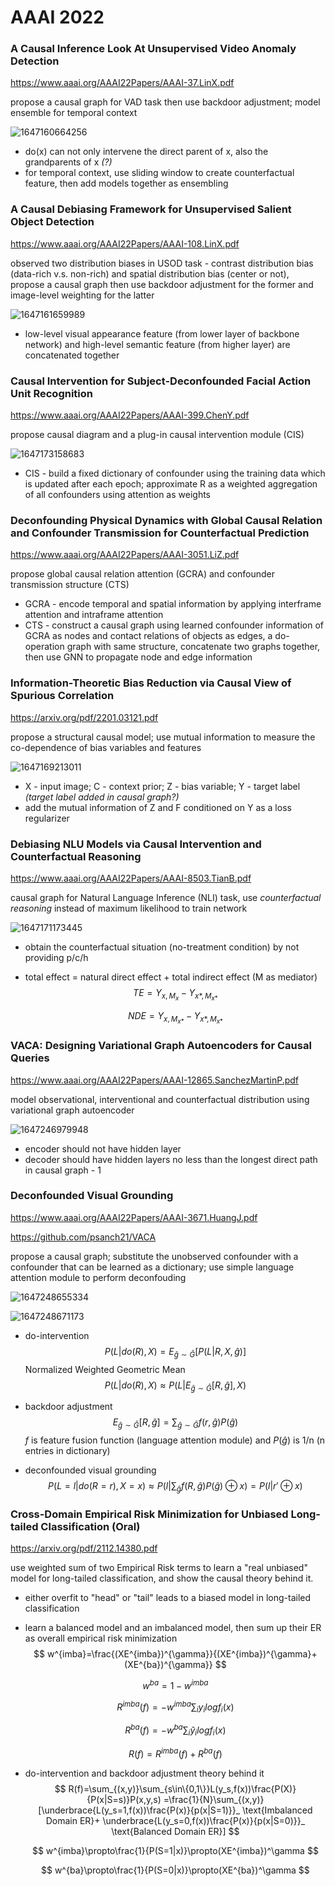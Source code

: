 # AAAI 2022

### A Causal Inference Look At Unsupervised Video Anomaly Detection 

https://www.aaai.org/AAAI22Papers/AAAI-37.LinX.pdf

propose a causal graph for VAD task then use backdoor adjustment; model ensemble for temporal context

![1647160664256](https://github.com/ZigeW/Causality-in-CV/raw/main/images/1647160664256.png)

- do(x) can not only intervene the direct parent of x, also the grandparents of x *(?)*
- for temporal context, use sliding window to create counterfactual feature, then add models together as ensembling

### A Causal Debiasing Framework for Unsupervised Salient Object Detection

https://www.aaai.org/AAAI22Papers/AAAI-108.LinX.pdf

observed two distribution biases in USOD task - contrast distribution bias (data-rich v.s. non-rich) and spatial distribution bias (center or not), propose a causal graph then use backdoor adjustment for the former and image-level weighting for the latter

![1647161659989](https://github.com/ZigeW/Causality-in-CV/raw/main/images/1647161659989.png)

- low-level visual appearance feature (from lower layer of backbone network) and high-level semantic feature (from higher layer) are concatenated together

### Causal Intervention for Subject-Deconfounded Facial Action Unit Recognition

https://www.aaai.org/AAAI22Papers/AAAI-399.ChenY.pdf

propose causal diagram and a plug-in causal intervention module (CIS)

![1647173158683](https://github.com/ZigeW/Causality-in-CV/raw/main/images/1647173158683.png)

- CIS - build a fixed dictionary of confounder using the training data which is updated after each epoch; approximate R as a weighted aggregation of all confounders using attention as weights

### Deconfounding Physical Dynamics with Global Causal Relation and Confounder Transmission for Counterfactual Prediction

https://www.aaai.org/AAAI22Papers/AAAI-3051.LiZ.pdf

propose global causal relation attention (GCRA) and confounder transmission structure (CTS)

- GCRA - encode temporal and spatial information by applying interframe attention and intraframe attention
- CTS - construct a causal graph using learned confounder information of GCRA as nodes and contact relations of objects as edges, a do-operation graph with same structure, concatenate two graphs together, then use GNN to propagate node and edge information

### Information-Theoretic Bias Reduction via Causal View of Spurious Correlation

https://arxiv.org/pdf/2201.03121.pdf

propose a structural causal model; use mutual information to measure the co-dependence of bias variables and features

![1647169213011](https://github.com/ZigeW/Causality-in-CV/raw/main/images/1647169213011.png)

- X - input image; C - context prior; Z - bias variable; Y - target label *(target label added in causal graph?)*
- add the mutual information of Z and F conditioned on Y as a loss regularizer

### Debiasing NLU Models via Causal Intervention and Counterfactual Reasoning

https://www.aaai.org/AAAI22Papers/AAAI-8503.TianB.pdf

causal graph for Natural Language Inference (NLI) task, use *counterfactual reasoning* instead of maximum likelihood to train network

![1647171173445](https://github.com/ZigeW/Causality-in-CV/raw/main/images/1647171173445.png)

- obtain the counterfactual situation (no-treatment condition) by not providing p/c/h

- total effect  = natural direct effect + total indirect effect (M as mediator)
  $$
  TE = Y_{x,M_{x}}-Y_{x*,M_{x*}}
  $$

  $$
  NDE=Y_{x,M_{x*}}-Y_{x*,M_{x*}}
  $$

### VACA: Designing Variational Graph Autoencoders for Causal Queries

https://www.aaai.org/AAAI22Papers/AAAI-12865.SanchezMartinP.pdf

model observational, interventional and counterfactual distribution using variational graph autoencoder

![1647246979948](https://github.com/ZigeW/Causality-in-CV/raw/main/images/1647246979948.png)

- encoder should not have hidden layer 
- decoder should have hidden layers no less than the longest direct path in causal graph - 1

### Deconfounded Visual Grounding

https://www.aaai.org/AAAI22Papers/AAAI-3671.HuangJ.pdf

https://github.com/psanch21/VACA

propose a causal graph; substitute the unobserved confounder with a confounder that can be learned as a dictionary; use simple language attention module to perform deconfouding

![1647248655334](https://github.com/ZigeW/Causality-in-CV/raw/main/images/1647248655334.png)

![1647248671173](https://github.com/ZigeW/Causality-in-CV/raw/main/images/1647248671173.png)

- do-intervention
  $$
  P(L|do(R),X)=E_{\hat{g} \sim \hat{G}}[P(L|R,X,\hat{g})]
  $$
  Normalized Weighted Geometric Mean
  $$
  P(L|do(R),X) \approx P(L|E_{\hat{g} \sim \hat{G}}[R,\hat{g}],X)
  $$

- backdoor adjustment
  $$
  E_{\hat{g} \sim \hat{G}}[R,\hat{g}]=\sum_{\hat{g} \sim \hat{G}}f(r,\hat{g})P(\hat{g})
  $$
  $f$ is feature fusion function (language attention module) and $P(\hat{g})$ is 1/n (n entries in dictionary)

- deconfounded visual grounding
  $$
  P(L=l|do(R=r),X=x) \approx P(l|\sum_{\hat{g}}f(R,\hat{g})P(\hat{g}) \oplus x)=P(l|r' \oplus x)
  $$
  

### Cross-Domain Empirical Risk Minimization for Unbiased Long-tailed Classification (Oral)

https://arxiv.org/pdf/2112.14380.pdf

use weighted sum of two Empirical Risk terms to learn a "real unbiased" model for long-tailed classification, and show the causal theory behind it.

- either overfit to "head" or "tail" leads to a biased model in long-tailed classification

- learn a balanced model and an imbalanced model, then sum up their ER as overall empirical risk minimization
  $$
  w^{imba}=\frac{(XE^{imba})^{\gamma}}{(XE^{imba})^{\gamma}+(XE^{ba})^{\gamma}}
  $$

  $$
  w^{ba}=1-w^{imba}
  $$

  $$
  R^{imba}(f)=-w^{imba}\sum_{i}y_ilogf_i(x)
  $$

  $$
  R^{ba}(f)=-w^{ba}\sum_{i}\hat{y}_ilogf_i(x)
  $$

  $$
  R(f)=R^{imba}(f)+R^{ba}(f)
  $$

  

- do-intervention and backdoor adjustment theory behind it
  $$
  R(f)=\sum_{(x,y)}\sum_{s\in\{0,1\}}L(y_s,f(x))\frac{P(X)}{P(x|S=s)}P(x,y,s)
  =\frac{1}{N}\sum_{(x,y)}[\underbrace{L(y_s=1,f(x))\frac{P(x)}{p(x|S=1)}}_ \text{Imbalanced Domain ER}+ \underbrace{L(y_s=0,f(x))\frac{P(x)}{p(x|S=0)}}_ \text{Balanced Domain ER}]
  $$

  $$
  w^{imba}\propto\frac{1}{P(S=1|x)}\propto(XE^{imba})^\gamma
  $$

  $$
  w^{ba}\propto\frac{1}{P(S=0|x)}\propto(XE^{ba})^\gamma
  $$

  

